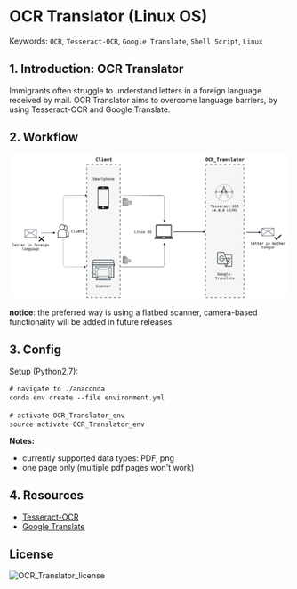 # OCR Translator (Linux OS)
Keywords: `OCR`, `Tesseract-OCR`, `Google Translate`, `Shell Script`, `Linux` 

## 1. Introduction: OCR Translator

Immigrants often struggle to understand letters in a foreign language received by mail. 
OCR Translator aims to overcome language barriers, by using Tesseract-OCR and Google Translate. 

## 2. Workflow

![OCR_Translator_workflow](docs/OCR_Translator.png)

**notice**: the preferred way is using a flatbed scanner, camera-based functionality will be added in future releases.

## 3. Config 
Setup (Python2.7):

    # navigate to ./anaconda 
    conda env create --file environment.yml
    
    # activate OCR_Translator_env
    source activate OCR_Translator_env
    
**Notes:**

- currently supported data types: PDF, png
- one page only (multiple pdf pages won't work)    
    
## 4. Resources

- [Tesseract-OCR](https://github.com/tesseract-ocr/tesseract)
- [Google Translate](https://pypi.org/project/googletrans/)

## License

![OCR_Translator_license](LICENSE)

